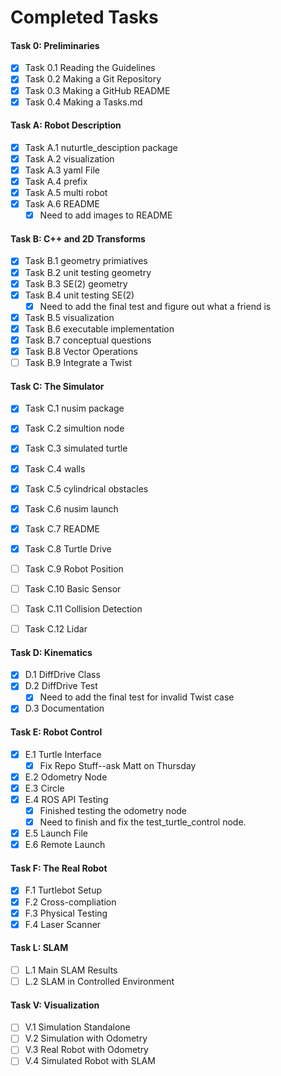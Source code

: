 # Completed Tasks
#### Task 0: Preliminaries
- [x] Task 0.1 Reading the Guidelines
- [x] Task 0.2 Making a Git Repository
- [x] Task 0.3 Making a GitHub README
- [x] Task 0.4 Making a Tasks.md
#### Task A: Robot Description
- [x] Task A.1 nuturtle_desciption package
- [x] Task A.2 visualization
- [x] Task A.3 yaml File 
- [x] Task A.4 prefix
- [x] Task A.5 multi robot
- [x] Task A.6 README
     - [x] Need to add images to README
#### Task B: C++ and 2D Transforms
- [x] Task B.1 geometry primiatives
- [x] Task B.2 unit testing geometry 
- [x] Task B.3 SE(2) geometry 
- [x] Task B.4 unit testing SE(2)
     - [x] Need to add the final test and figure out what a friend is 
- [x] Task B.5 visualization
- [x] Task B.6 executable implementation 
- [x] Task B.7 conceptual questions
- [x] Task B.8 Vector Operations
- [ ] Task B.9 Integrate a Twist 

#### Task C: The Simulator
- [x] Task C.1 nusim package
- [x] Task C.2 simultion node
- [x] Task C.3 simulated turtle 
- [x] Task C.4 walls
- [x] Task C.5 cylindrical obstacles
- [x] Task C.6 nusim launch
- [x] Task C.7 README
- [x] Task C.8 Turtle Drive
- [ ] Task C.9 Robot Position
- [ ] Task C.10 Basic Sensor
- [ ] Task C.11 Collision Detection
- [ ] Task C.12 Lidar


 #### Task D: Kinematics
 - [x] D.1 DiffDrive Class 
 - [x] D.2 DiffDrive Test
     - [x] Need to add the final test for invalid Twist case
 - [x] D.3 Documentation

 #### Task E: Robot Control
 - [x] E.1 Turtle Interface 
     - [x] Fix Repo Stuff--ask Matt on Thursday
 - [x] E.2 Odometry Node 
 - [x] E.3 Circle
 - [x] E.4 ROS API Testing 
    -[x] Finished testing the odometry node
    -[x] Need to finish and fix the test_turtle_control node.
 - [x] E.5 Launch File
 - [x] E.6 Remote Launch 

 #### Task F: The Real Robot 
 - [x] F.1 Turtlebot Setup 
 - [x] F.2 Cross-compliation 
 - [x] F.3 Physical Testing
 - [x] F.4 Laser Scanner

 #### Task L: SLAM
 - [ ] L.1 Main SLAM Results
 - [ ] L.2 SLAM in Controlled Environment

 #### Task V: Visualization
 - [ ] V.1 Simulation Standalone
 - [ ] V.2 Simulation with Odometry
 - [ ] V.3 Real Robot with Odometry
 - [ ] V.4 Simulated Robot with SLAM
